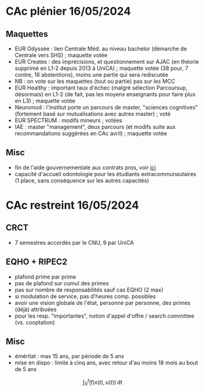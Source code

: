 # CAc plénier 16/05/2024

## Maquettes
- EUR Odyssée : lien Centrale Méd. au niveau bachelor (démarche de Centrale vers SHS) ; maquette votée 
- EUR Creates : des imprécisions, et questionnement sur AJAC (en théorie supprimé en L1-2 depuis 2013 à UniCA) ; maquette votée (38 pour, 7 contre, 16 abstentions), moins une partie qui sera rediscutée
- NB : on vote sur les maquettes (tout ou partie) pas sur les MCC
- EUR Healthy : important taux d'échec (malgré sélection Parcoursup, désormais) en L1-2 (de fait, pas les moyens enseignants pour faire plus en L3) ; maquette votée
- Neuromod : l'institut porte un parcours de master, "sciences cognitives" (fortement basé sur mutualisations avec autres master) ; voté
- EUR SPECTRUM : modifs mineurs ; votées
- IAE : master "management", deux parcours (et modifs suite aux recommandations suggérées en CAc avril) ; maquette votée

## Misc
- fin de l'aide gouvernementale aux contrats pros, voir [ici](https://www.opcoep.fr/actualites/fin-de-l-aide-financiere-a-l-embauche-pour-les-contrats-de-professionnalisation-au-1er-mai-2024)
- capacité d'accueil odontologie pour les étudiants extracommunautaires (1 place, sans conséquence sur les autres capacités)

# CAc restreint 16/05/2024

## CRCT
- 7 semestres accordés par le CNU, 9 par UniCA

## EQHO + RIPEC2
- plafond prime par prime
- pas de plafond sur cumul des primes
- pas sur nombre de responsabilités sauf cas EQHO (2 max)
- si modulation de service, pas d'heures comp. possibles
- avoir une vision globale de l'état, personne par personne, des primes (déjà) attribuées
- pour les resp. "importantes", notion d'appel d'offre / search committee (vs. cooptation)

## Misc
- éméritat : max 15 ans, par période de 5 ans
- mise en dispo : limite à cinq ans, avec retour d'au moins 18 mois au bout de 5 ans

$$ \int_0^{t_f} f(x(t),u(t))\,\mathrm{d}t $$